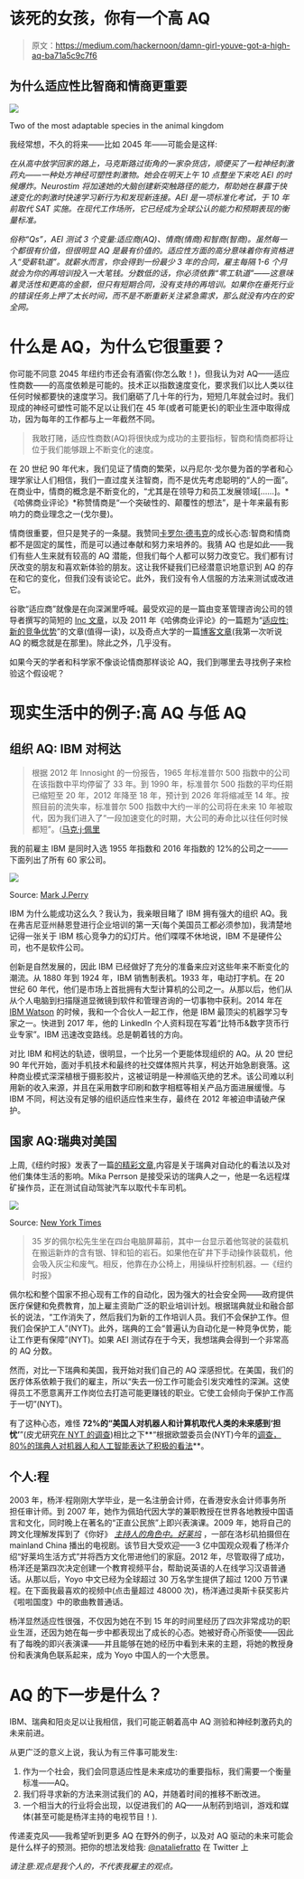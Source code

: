 # 该死的女孩，你有一个高 AQ

> 原文：<https://medium.com/hackernoon/damn-girl-youve-got-a-high-aq-ba71a5c9c7f6>

## **为什么适应性比智商和情商更重要**

![](img/99b278e869c207d8c3a5b5e7f8d4e2f5.png)

Two of the most adaptable species in the animal kingdom

我经常想，不久的将来——比如 2045 年——可能会是这样:

*在从高中放学回家的路上，马克斯路过街角的一家杂货店，顺便买了一粒神经刺激药丸——一种处方神经可塑性刺激物。她会在明天上午 10 点整坐下来吃 AEI 的时候爆炸。Neurostim 将加速她的大脑创建新突触路径的能力，帮助她在暴露于快速变化的刺激时快速学习新行为和发现新连接。AEI 是一项标准化考试，于 10 年前取代 SAT 实施。在现代工作场所，它已经成为全球公认的能力和预期表现的衡量标准。*

*俗称“Qs”，AEI 测试 3 个变量:适应商(AQ)、情商(情商)和智商(智商)。虽然每一个都很有价值，但很明显 AQ 是最有价值的。适应性方面的高分意味着你有资格进入“受薪轨道”。就薪水而言，你会得到一份最少 3 年的合同，雇主每隔 1-6 个月就会为你的再培训投入一大笔钱。分数低的话，你必须依靠“零工轨道”——这意味着灵活性和更高的金额，但只有短期合同，没有支持的再培训。如果你在垂死行业的错误任务上押了太长时间，而不是不断重新关注紧急需求，那么就没有内在的安全网。*

# **什么是 AQ，为什么它很重要？**

你可能不同意 2045 年纽约市还会有酒窖(你怎么敢！)，但我认为对 AQ——适应性商数——的高度依赖是可能的。技术正以指数速度变化，要求我们以比人类以往任何时候都要快的速度学习。我们磨砺了几十年的行为，短短几年就会过时。我们现成的神经可塑性可能不足以让我们在 45 年(或者可能更长)的职业生涯中取得成功，因为每年的工作都与上一年截然不同。

> 我敢打赌，适应性商数(AQ)将很快成为成功的主要指标，智商和情商都将让位于我们能够跟上不断变化的速度。

在 20 世纪 90 年代末，我们见证了情商的繁荣，以丹尼尔·戈尔曼为首的学者和心理学家让人们相信，我们一直过度关注智商，而不是优先考虑聪明的“人的一面”。在商业中，情商的概念是不断变化的，“尤其是在领导力和员工发展领域[……]。*《哈佛商业评论》*称赞情商是“一个突破性的、颠覆性的想法”，是十年来最有影响力的商业理念之一(戈尔曼)。

情商很重要，但只是凳子的一条腿。我赞同[卡罗尔·德韦克](https://www.ted.com/talks/carol_dweck_the_power_of_believing_that_you_can_improve)的成长心态:智商和情商都不是固定的属性，而是可以通过奉献和努力来培养的。我猜 AQ 也是如此——我们有些人生来就有较高的 AQ 潜能，但我们每个人都可以努力改变它。我们都有讨厌改变的朋友和喜欢新体验的朋友。这让我怀疑我们已经潜意识地意识到 AQ 的存在和它的变化，但我们没有谈论它。此外，我们没有令人信服的方法来测试或改进它。

谷歌“适应商”就像是在向深渊里呼喊。最受欢迎的是一篇由变革管理咨询公司的领导者撰写的简短的 [Inc 文章](https://www.inc.com/partners-in-leadership/4-steps-to-develop-your-aq-and-make-change-happen.html)，以及 2011 年《哈佛商业评论》的一篇题为“[适应性:新的竞争优势](https://hbr.org/2011/07/adaptability-the-new-competitive-advantage)”的文章(值得一读)，以及奇点大学的一篇[博客文章](https://singularityhub.com/2015/12/03/adaptability-the-way-of-the-entrepreneur/#sm.00017wiyckf3vevfwav103fpme9ey)(我第一次听说 AQ 的概念就是在那里)。除此之外，几乎没有。

如果今天的学者和科学家不像谈论情商那样谈论 AQ，我们到哪里去寻找例子来检验这个假设呢？

# 现实生活中的例子:高 AQ 与低 AQ

## **组织 AQ: IBM 对柯达**

> 根据 2012 年 Innosight 的一份报告，1965 年标准普尔 500 指数中的公司在该指数中平均停留了 33 年。到 1990 年，标准普尔 500 指数的平均任期已缩短至 20 年，2012 年降至 18 年，预计到 2026 年将缩减至 14 年。按照目前的流失率，标准普尔 500 指数中大约一半的公司将在未来 10 年被取代，因为我们进入了“一段加速变化的时期，大公司的寿命比以往任何时候都短”。([马克·j·佩里](http://www.aei.org/publication/fortune-500-firms-1955-v-2016-only-12-remain-thanks-to-the-creative-destruction-that-fuels-economic-prosperity/)

我的前雇主 IBM 是同时入选 1955 年指数和 2016 年指数的 12%的公司之一——下面列出了所有 60 家公司。

![](img/5d66264a9529d20ae68f5ff5d61898e3.png)

Source: [Mark J.Perry](http://www.aei.org/publication/fortune-500-firms-1955-v-2016-only-12-remain-thanks-to-the-creative-destruction-that-fuels-economic-prosperity/)

IBM 为什么能成功这么久？我认为，我亲眼目睹了 IBM 拥有强大的组织 AQ。我在弗吉尼亚州赫恩登进行企业培训的第一天(每个美国员工都必须参加)，我清楚地记得一张关于 IBM 核心竞争力的幻灯片。他们喋喋不休地说，IBM 不是硬件公司，也不是软件公司。

创新是自然发展的，因此 IBM 已经做好了充分的准备来应对这些年来不断变化的潮流。从 1880 年到 1924 年，IBM 销售制表机。1933 年，电动打字机。在 20 世纪 60 年代，他们是市场上首批拥有大型计算机的公司之一。从那以后，他们从从个人电脑到扫描隧道显微镜到软件和管理咨询的一切事物中获利。2014 年在 [IBM Watson](https://medium.com/u/368d6fdd39f?source=post_page-----ba71a5c9c7f6--------------------------------) 的时候，我和一个合伙人一起工作，他是 IBM 最顶尖的机器学习专家之一。快进到 2017 年，他的 LinkedIn 个人资料现在写着“比特币&数字货币行业专家”。IBM 迅速改变路线。总是朝着钱的方向。

对比 IBM 和柯达的轨迹，很明显，一个比另一个更能体现组织的 AQ。从 20 世纪 90 年代开始，面对手机技术和最终的社交媒体照片共享，柯达开始急剧衰落。这种商业模式深深植根于摄影胶片，这被证明是一种濒临灭绝的艺术。该公司难以利用新的收入来源，并且在采用数字印刷和数字相框等相关产品方面进展缓慢。与 IBM 不同，柯达没有足够的组织适应性来生存，最终在 2012 年被迫申请破产保护。

## 国家 AQ:瑞典对美国

上周,《纽约时报》发表了一篇[的精彩文章](https://www.nytimes.com/2017/12/27/business/the-robots-are-coming-and-sweden-is-fine.html),内容是关于瑞典对自动化的看法以及对他们集体生活的影响。Mika Perrson 是接受采访的瑞典人之一，他是一名远程煤矿操作员，正在测试自动驾驶汽车以取代卡车司机。

![](img/383f9b2956fdb1edf414c1238a5f9ab6.png)

Source: [New York Times](https://www.nytimes.com/2017/12/27/business/the-robots-are-coming-and-sweden-is-fine.html)

> 35 岁的佩尔松先生坐在四台电脑屏幕前，其中一台显示着他驾驶的装载机在搬运新炸的含有银、锌和铅的岩石。如果他在矿井下手动操作装载机，他会吸入灰尘和废气。相反，他靠在办公椅上，用操纵杆控制机器。—《纽约时报》

佩尔松和整个国家不担心现有工作的自动化，因为强大的社会安全网——政府提供医疗保健和免费教育，加上雇主资助广泛的职业培训计划。根据瑞典就业和融合部长的说法，“工作消失了，然后我们为新的工作培训人员。我们不会保护工作。但我们会保护工人”(NYT)。此外，瑞典的工会“普遍认为自动化是一种竞争优势，能让工作更有保障”(NYT)。如果 AEI 测试存在于今天，我想瑞典会得到一个非常高的 AQ 分数。

然而，对比一下瑞典和美国，我开始对我们自己的 AQ 深感担忧。在美国，我们的医疗体系依赖于我们的雇主，所以“失去一份工作可能会引发灾难性的深渊。这使得员工不愿意离开工作岗位去打造可能更赚钱的职业。它使工会倾向于保护工作高于一切”(NYT)。

有了这种心态，难怪 **72%的“美国人对机器人和计算机取代人类的未来感到‘担忧’**”(皮尤研究[在 NYT 的调查](http://www.pewinternet.org/2017/10/04/automation-in-everyday-life/pi_2017-10-04_automation_0-01/))相比之下**“根据欧盟委员会(NYT)今年的[调查，80%的瑞典人对机器人和人工智能表达了积极的看法](https://ec.europa.eu/digital-single-market/en/news/attitudes-towards-impact-digitisation-and-automation-daily-life)**。

## **个人:程**

2003 年，杨洋·程刚刚大学毕业，是一名注册会计师，在香港安永会计师事务所担任审计师。到 2007 年，她作为佩珀代因大学的兼职教授在世界各地教授中国语言和文化，同时晚上在著名的“正直公民旅”上即兴表演课。2009 年，她将自己的跨文化理解发挥到了《你好》 [*主持人的角色中。好莱坞*](https://www.youtube.com/watch?v=_VuyXyZFoow&feature=youtu.be) ，一部在洛杉矶拍摄但在 mainland China 播出的电视剧。该节目大受欢迎——3 亿中国观众观看了杨洋介绍“好莱坞生活方式”并将西方文化带进他们的家庭。2012 年，尽管取得了成功，杨洋还是第四次决定创建一个教育视频平台，帮助说英语的人在线学习汉语普通话。从那以后，Yoyo 中文已经为全球超过 30 万名学生提供了超过 1200 万节课程。在下面我最喜欢的视频中(点击量超过 48000 次)，杨洋通过奥斯卡获奖影片《啦啦国度》中的歌曲教普通话。

杨洋显然适应性很强，不仅因为她在不到 15 年的时间里经历了四次非常成功的职业生涯，还因为她在每一步中都表现出了成长的心态。她被好奇心所驱使——因此有了每晚的即兴表演课——并且能够在她的经历中看到未来的主题，将她的教授身份和表演角色联系起来，成为 Yoyo 中国人的一个大愿景。

# AQ 的下一步是什么？

IBM、瑞典和阳炎足以让我相信，我们可能正朝着高中 AQ 测验和神经刺激药丸的未来前进。

从更广泛的意义上说，我认为有三件事可能发生:

1.  作为一个社会，我们会同意适应性是未来成功的重要指标，我们需要一个衡量标准——AQ。
2.  我们将寻求新的方法来测试我们的 AQ，并随着时间的推移不断改进。
3.  一个相当大的行业将会出现，以促进我们的 AQ——从制药到培训，游戏和媒体(甚至可能是杨洋主持的电视节目！).

传递麦克风——我希望听到更多 AQ 在野外的例子，以及对 AQ 驱动的未来可能会是什么样子的预测。把你的想法发给我: [@nataliefratto](https://twitter.com/nataliefratto) 在 Twitter 上

*请注意:观点是我个人的，不代表我雇主的观点。*